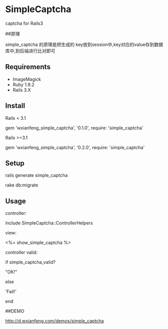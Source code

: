 # SimpleCaptcha

captcha for Rails3

##原理

  simple_captcha 的原理是把生成的 key放到session中,key对应的value存到数据库中,到后端进行比对即可

## Requirements

* ImageMagick
* Ruby 1.9.2
* Rails 3.X

## Install

  Rails < 3.1 

  gem 'wxianfeng_simple_captcha', '0.1.0', require: 'simple_captcha' 

  Rails >=3.1 

  gem 'wxianfeng_simple_captcha', '0.2.0', require: 'simple_captcha' 

## Setup

  rails generate simple_captcha 

  rake db:migrate 

## Usage
controller: 

   include SimpleCaptcha::ControllerHelpers 

view: 

   <%= show_simple_captcha %> 

controller valid: 

if simple_captcha_valid? 

  "OK!" 

else 

 'Fail!' 

 end 

##DEMO

  http://d.wxianfeng.com/demos/simple_captcha
 
